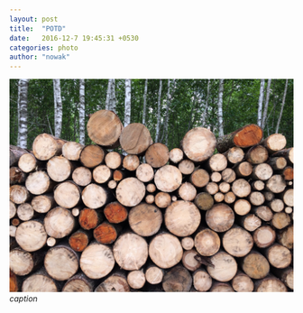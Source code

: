 ```yaml
---
layout: post
title:  "POTD"
date:   2016-12-7 19:45:31 +0530
categories: photo
author: "nowak"
---
```



![](/images/logs.jpg)
*caption*